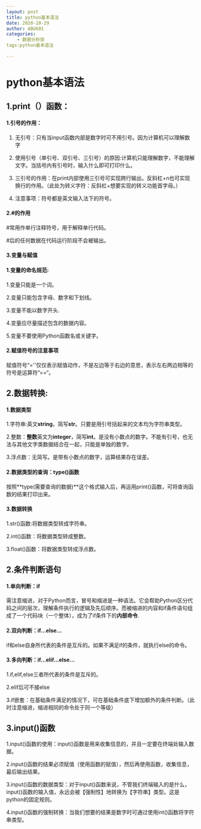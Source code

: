```yaml
---
layout: post
title: python基本语法
date: 2020-10-29
author: ABU601
categories:
    - 数据分析部
tags:python基本语法
  
---
```


# python基本语法





## 1.print（）函数：



#### 1.引号的作用：

1. 无引号：只有当input函数内部是数字时可不用引号。因为计算机可以理解数字

2. 使用引号（单引号、双引号、三引号）的原因:计算机只能理解数字，不能理解文字。当括号内有引号时，输入什么即可打印什么。

3. 三引号的作用：在print内部使用三引号可实现跨行输出。反斜杠+n也可实现换行的作用。（此处为转义字符：反斜杠+想要实现的转义功能首字母。）

   

4. 注意事项：符号都是英文输入法下的符号。



#### 2.#的作用

  #常用作单行注释符号，用于解释单行代码。

  #后的任何数据在代码运行阶段不会被输出。



#### 3.变量与赋值

  #### 1.变量的命名规范:

1.变量只能是一个词。

2.变量只能包含字母、数字和下划线。

3.变量不能以数字开头.

4.变量应尽量描述包含的数据内容。

5.变量不要使用Python函数名或关键字。

#### 2.赋值符号的注意事项



赋值符号“=''仅仅表示赋值动作，不是左边等于右边的意思，表示左右两边相等的符号是运算符”==“。



## 2.数据转换:

#### 1.数据类型

1.字符串:英文**string**，简写**str**。只要是用引号括起来的文本均为字符串类型。

2.整数：**整数**英文为**integer**，简写**int**。是没有小数点的数字。不能有引号，也无法与其他文字类数据结合在一起，只能是单独的数字。

3.浮点数：无简写。是带有小数点的数字，运算结果存在误差。

#### 2.数据类型的查询：type()函数 

按照**type(需要查询的数据)**这个格式输入后，再运用print()函数，可将查询函数的结果打印出来。

#### 3.数据转换

1.str()函数:将数据类型转成字符串。

2.int()函数：将数据类型转成整数。

3.float()函数：将数据类型转成浮点数。



## 2.条件判断语句

#### 1.单向判断：if

需注意缩进，对于Python而言，冒号和缩进是一种语法。它会帮助Python区分代码之间的层次，理解条件执行的逻辑及先后顺序。而被缩进的内容和if条件语句组成了一个代码块（一个整体），成为了if条件下的**内部命令**.

####  2.双向判断：if...else...

if和else自身所代表的条件是互斥的。如果不满足if的条件，就执行else的命令。

#### 3.多向判断：if...elif...else...

1.if,elif,else三者所代表的条件是互斥的。

2.elif后可不接else

3.if嵌套：在基础条件满足的情况下，可在基础条件底下增加额外的条件判断。（此时注意缩进，缩进相同的命令处于同一个等级）



## 3.input()函数

1.input()函数的使用：input()函数是用来收集信息的，并且一定要在终端处输入数据。

2.input()函数的结果必须赋值（使用函数的赋值），然后再使用函数，收集信息，最后输出结果。

3.input()函数的数据类型：对于input()函数来说，不管我们终端输入的是什么，input()函数的输入值，永远会被【强制性】地转换为【字符串】类型。这是python的固定规则。

4.input()函数的强制转换：当我们想要的结果是数字时可通过使用int()函数将字符串类型。









